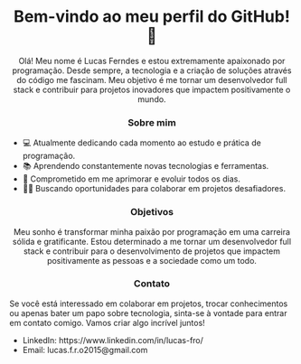<h1 align="center">Bem-vindo ao meu perfil do GitHub! 🚀</h1>
<p align="center">Olá! Meu nome é Lucas Ferndes e estou extremamente apaixonado por programação. Desde sempre, a tecnologia e a criação de soluções através do código me fascinam. Meu objetivo é me tornar um desenvolvedor full stack e contribuir para projetos inovadores que impactem positivamente o mundo.</p>

<h3 align="center">Sobre mim</h3>
<ul>
  <li>💻 Atualmente dedicando cada momento ao estudo e prática de programação.</li>
  <li>📚 Aprendendo constantemente novas tecnologias e ferramentas.</li>
  <li>🌱 Comprometido em me aprimorar e evoluir todos os dias.</li>
  <li>👨‍💻 Buscando oportunidades para colaborar em projetos desafiadores.</li>
</ul>
<h3 align="center">Objetivos</h3>
<p align="center">Meu sonho é transformar minha paixão por programação em uma carreira sólida e gratificante. Estou determinado a me tornar um desenvolvedor full stack e contribuir para o desenvolvimento de projetos que impactem positivamente as pessoas e a sociedade como um todo.</p>
<h3 align="center">Contato</h3>
<p>Se você está interessado em colaborar em projetos, trocar conhecimentos ou apenas bater um papo sobre tecnologia, sinta-se à vontade para entrar em contato comigo. Vamos criar algo incrível juntos!</p>
<ul>
  <li>LinkedIn: https://www.linkedin.com/in/lucas-fro/</li>
  <li>Email: lucas.f.r.o2015@gmail.com</li>
</ul>


